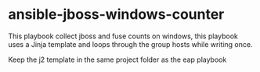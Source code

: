 # ansible-jboss-windows-counter
This playbook collect jboss and fuse counts on windows, this playbook uses a Jinja template and loops through the group hosts while writing once. 

Keep the j2 template in the same project folder as the eap playbook
